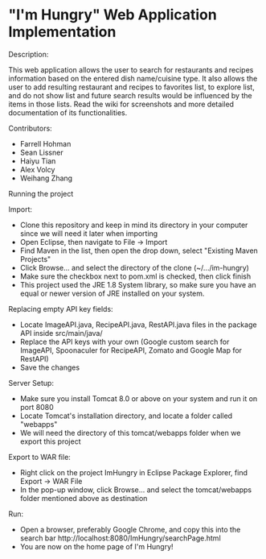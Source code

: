 # "I'm Hungry" Web Application Implementation

Description:

This web application allows the user to search for restaurants and recipes information based on the entered dish name/cuisine type. It also allows the user to add resulting restaurant and recipes to favorites list, to explore list, and do not show list and future search results would be influenced by the items in those lists. Read the wiki for screenshots and more detailed documentation of its functionalities. 

Contributors:
- Farrell Hohman
- Sean Lissner
- Haiyu Tian
- Alex Volcy
- Weihang Zhang


Running the project

Import:
- Clone this repository and keep in mind its directory in your computer since we will need it later when importing
- Open Eclipse, then navigate to File -> Import
- Find Maven in the list, then open the drop down, select "Existing Maven Projects"
- Click Browse... and select the directory of the clone (~/.../im-hungry)
- Make sure the checkbox next to pom.xml is checked, then click finish
- This project used the JRE 1.8 System library, so make sure you have an equal or newer version of JRE installed on your system.

Replacing empty API key fields:
- Locate ImageAPI.java, RecipeAPI.java, RestAPI.java files in the package API inside src/main/java/
- Replace the API keys with your own (Google custom search for ImageAPI, Spoonaculer for RecipeAPI, Zomato and Google Map for RestAPI)
- Save the changes

Server Setup:
- Make sure you install Tomcat 8.0 or above on your system and run it on port 8080
- Locate Tomcat's installation directory, and locate a folder called "webapps"
- We will need the directory of this tomcat/webapps folder when we export this project

Export to WAR file:
- Right click on the project ImHungry in Eclipse Package Explorer, find Export -> WAR File
- In the pop-up window, click Browse... and select the tomcat/webapps folder mentioned above as destination

Run:
- Open a browser, preferably Google Chrome, and copy this into the search bar http://localhost:8080/ImHungry/searchPage.html
- You are now on the home page of I'm Hungry!

